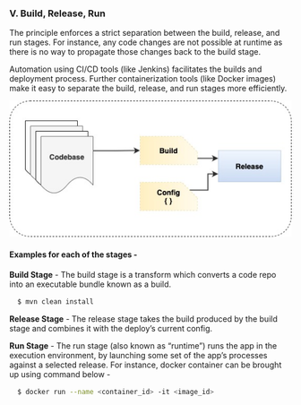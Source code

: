 ### V.	Build, Release, Run

The principle enforces a strict separation between the build, release, and run stages. For instance, any code changes are not possible at runtime as there is no way to propagate those changes back to the build stage. 

Automation using CI/CD tools (like Jenkins) facilitates the builds and deployment process. Further containerization tools (like Docker images) make it easy to separate the build, release, and run stages more efficiently.

![15FactorApp-Build-Release-Run.jpg](./images/15FactorApp-Build-Release-Run.jpg)

#### Examples for each of the stages -

<strong>Build Stage</strong> - The build stage is a transform which converts a code repo into an executable bundle known as a build.
```sh
  $ mvn clean install
```
<strong>Release Stage</strong> - The release stage takes the build produced by the build stage and combines it with the deploy’s current config.

<strong>Run Stage</strong> - The run stage (also known as “runtime”) runs the app in the execution environment, by launching some set of the app’s processes against a selected release. For instance, docker container can be brought up using command below -
```sh
  $ docker run --name <container_id> -it <image_id>
```
